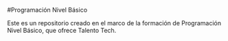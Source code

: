 #Programación Nivel Básico

Este es un repositorio creado en el marco de la formación de Programación Nivel Básico, que ofrece Talento Tech.